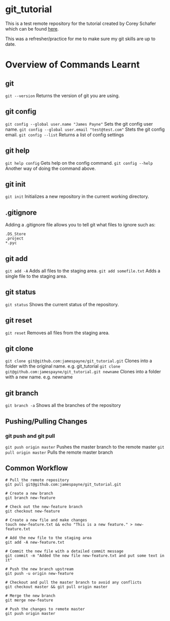 # git_tutorial

This is a test remote repository for the tutorial created by Corey Schafer which can be found [here](https://www.youtube.com/watch?v=HVsySz-h9r4&t=175s).

This was a refresher/practice for me to make sure my git skills are up to date.

# Overview of Commands Learnt

## git

`git --version` Returns the version of git you are using.

## git config

`git config --global user.name "James Payne"` Sets the git config user name.
`git config --global user.email "test@test.com"` Stets the git config email.
`git config --list` Returns a list of config settings

## git help

`git help config` Gets help on the config command.
`git config --help` Another way of doing the command above.

## git init

`git init` Initializes a new repository in the current working directory.

## .gitignore

Adding a .gitignore file allows you to tell git what files to ignore such as:

    .DS_Store
    .project
    *.pyc

## git add

`git add -A` Adds all files to the staging area.
`git add somefile.txt` Adds a single file to the staging area.

## git status

`git status` Shows the current status of the repository.

## git reset

`git reset` Removes all files from the staging area.

## git clone

`git clone git@github.com:jamespayne/git_tutorial.git` Clones into a folder with the original name. e.g. git_tutorial
`git clone git@github.com:jamespayne/git_tutorial.git newname` Clones into a folder with a new name. e.g. newname

## git branch

`git branch -a` Shows all the branches of the repository

## Pushing/Pulling Changes

### git push and git pull

`git push origin master` Pushes the master branch to the remote master
`git pull origin master` Pulls the remote master branch

## Common Workflow

    # Pull the remote repository
    git pull git@github.com:jamespayne/git_tutorial.git

    # Create a new branch
    git branch new-feature

    # Check out the new-feature branch
    git checkout new-feature

    # Create a new file and make changes
    touch new-feature.txt && echo "This is a new feature." > new-feature.txt

    # Add the new file to the staging area
    git add -A new-feature.txt

    # Commit the new file with a detailed commit message
    git commit -m "Added the new file new-feature.txt and put some text in it"

    # Push the new branch upstream
    git push -u origin new-feature

    # Checkout and pull the master branch to avoid any conflicts
    git checkout master && git pull origin master

    # Merge the new branch
    git merge new-feature

    # Push the changes to remote master
    git push origin master
















